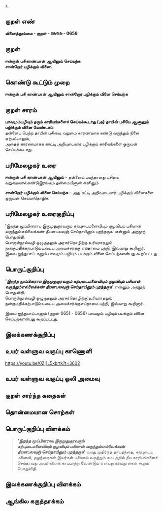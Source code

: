 உ

## குறள் எண் 

**வினைத்தூய்மை - குறள் - ௦௬௫௬ - 0656**  

## குறள் 

**ஈன்றாள் பசிகாண்பான் ஆயினும் செய்யற்க  
சான்றோர் பழிக்கும் வினை.**  

## கொண்டு கூட்டும் முறை

**ஈன்றாள் பசி காண்பான் ஆயினும் சான்றோர் பழிக்கும் வினை செய்யற்க**  

## குறள் சாரம் 

**பாவமும்பழியும் தரும் காரியங்களைச் செய்யக்கூடாது (அ) தாயின் பசியே ஆனாலும் பழிக்கும் வினை வேண்டாம்**  
தன்னைப் பெற்ற தாயின் பசியை, வறுமை காரணமாக கண்டு வருந்தும் நிலை ஏற்பட்டாலும்,  
அதைக் காரணமாகக் காட்டி அறியுடையார் பழிக்கும் காரியங்களை ஒருவன் செய்யக்கூடாது.  

## பரிமேலழகர் உரை

**ஈன்றாள் பசி காண்பான் ஆயினும்** - தன்னைப் பயந்தாளது பசியை வறுமையால்கண்டுஇரங்கும் தன்மையினான் எனினும்   

**சான்றோர் பழிக்கும் வினை செய்யற்க** - அது சுட்டி அறிவுடையார் பழிக்கும் வினைகளை ஒருவன் செய்யாதொழிக.   

## பரிமேலழகர் உரைகுறிப்பு   

'இறந்த மூப்பினராய இருமுதுகுரவரும் கற்புடைமனைவியும் குழவியும் பசியான் வருந்தும்எல்லைக்கண் தீயனபலவுஞ் செய்தாயினும் புறந்தருக' என்னும் அறநூற் பொதுவிதி.  
பொருள்நூல்வழி ஒழுகுதலும் அரசர்தொழிற்கு உரியராதலும் நன்குமதிக்கற்பாடும்உடைய அமைச்சர்க்கு எய்தாமை பற்றி, இவ்வாறு கூறினார்.  
இவை ஐந்துபாட்டானும் பாவமும் பழியும் பயக்கும் வினை செய்யற்கஎன்பது கூறப்பட்டது.    

## பொருட்குறிப்பு 

_**'இறந்த மூப்பினராய இருமுதுகுரவரும் கற்புடைமனைவியும் குழவியும் பசியான் வருந்தும்எல்லைக்கண் தீயனபலவுஞ் செய்தாயினும் புறந்தருக'**_ என்னும் அறநூற் பொதுவிதி.  
பொருள்நூல்வழி ஒழுகுதலும் அரசர்தொழிற்கு உரியராதலும் நன்குமதிக்கற்பாடும்உடைய அமைச்சர்க்குஎய்தாமை பற்றி, இவ்வாறு கூறினார்.  

இவை ஐந்துபாட்டானும் (குறள் 0651 - 0656) பாவமும் பழியும் பயக்கும் வினை செய்யற்கஎன்பது கூறப்பட்டது.      

## இலக்கணக்குறிப்பு  


## உயர் வள்ளுவ வகுப்பு காணொளி

https://youtu.be/0Zj1L5kbrtk?t=3602  

## உயர் வள்ளுவ வகுப்பு ஒலி அமைவு 

 
## குறள் சார்ந்த கதைகள் 


## தொன்மையான சொற்கள்


## பொருட்குறிப்பு விளக்கம்

>_**'இறந்த மூப்பினராய இருமுதுகுரவரும்  
கற்புடைமனைவியும் குழவியும் பசியான் வருந்தும்எல்லைக்கண்   
தீயனபலவுஞ் செய்தாயினும் புறந்தருக'**_  வயது முதிர்ந்த தாய்தந்தை, கற்புடைய மனைவி, குழந்தைகள் இவர்கள் பசியால் வருந்தும் சமயத்தில் தீய காரியங்களைச் செய்தாவது அவர்களைக் காப்பாற்ற வேண்டும் என்பது தர்மநூல்கள் கூறும் பொதுவிதி.  


## இலக்கணக்குறிப்பு விளக்கம்


## ஆங்கில கருத்தாக்கம் 


